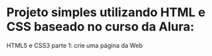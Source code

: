 <h1>Projeto simples utilizando HTML e CSS baseado no curso da Alura:</h1>
<p>HTML5 e CSS3 parte 1: crie uma página da Web</p>
